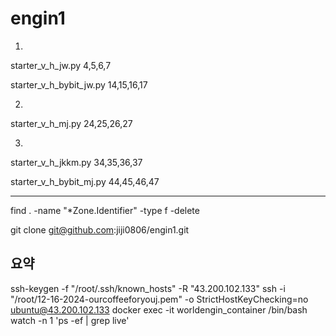 # engin1
1. 
starter_v_h_jw.py
4,5,6,7

starter_v_h_bybit_jw.py
14,15,16,17

2. 
starter_v_h_mj.py
24,25,26,27

3. 
starter_v_h_jkkm.py
34,35,36,37

starter_v_h_bybit_mj.py
44,45,46,47

--------------------------------------------------------
find . -name "*Zone.Identifier" -type f -delete

git clone git@github.com:jiji0806/engin1.git

요약
------------------------------------------------------------
ssh-keygen -f "/root/.ssh/known_hosts" -R "43.200.102.133"
ssh -i "/root/12-16-2024-ourcoffeeforyouj.pem" -o StrictHostKeyChecking=no ubuntu@43.200.102.133
docker exec -it worldengin_container /bin/bash
watch -n 1 'ps -ef | grep live'